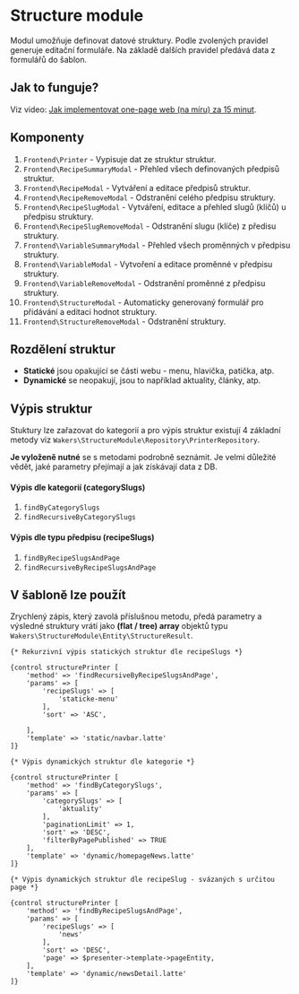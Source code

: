 # Structure module
Modul umožňuje definovat datové struktury. Podle zvolených pravidel generuje editační formuláře. Na základě dalších pravidel předává data z formulářů do šablon.

## Jak to funguje?
Viz video: [Jak implementovat one-page web (na míru) za 15 minut](http://www.github.com/wakerscz/cms-sandbox#o-projektu).

## Komponenty
1. `Frontend\Printer` - Vypisuje dat ze struktur struktur.
1. `Frontend\RecipeSummaryModal` - Přehled všech definovaných předpisů struktur.
1. `Frontend\RecipeModal` - Vytváření a editace předpisů struktur.
1. `Frontend\RecipeRemoveModal` - Odstranění celého předpisu struktury.
1. `Frontend\RecipeSlugModal` - Vytváření, editace a přehled slugů (klíčů) u předpisu struktury.
1. `Frontend\RecipeSlugRemoveModal` - Odstranění slugu (klíče) z předisu struktury.
1. `Frontend\VariableSummaryModal` - Přehled všech proměnných v předpisu struktury.
1. `Frontend\VariableModal` - Vytvoření a editace proměnné v předpisu struktury.
1. `Frontend\VariableRemoveModal` - Odstranění proměnné z předpisu struktury.
1. `Frontend\StructureModal` - Automaticky generovaný formulář pro přidávání a editaci hodnot struktury.
1. `Frontend\StructureRemoveModal` - Odstranění struktury.


## Rozdělení struktur

- **Statické** jsou opakující se části webu - menu, hlavička, patička, atp.
- **Dynamické** se neopakují, jsou to například aktuality, články, atp.


## Výpis struktur

Stuktury lze zařazovat do kategorií a pro výpis struktur existují 4 základní metody viz `Wakers\StructureModule\Repository\PrinterRepository`.

**Je vyloženě nutné** se s metodami podrobně seznámit. Je velmi důležité vědět, jaké parametry přejímají a jak získávají data z DB.

#### Výpis dle kategorií (categorySlugs)
1. `findByCategorySlugs`
1. `findRecursiveByCategorySlugs`

#### Výpis dle typu předpisu (recipeSlugs)
1. `findByRecipeSlugsAndPage`
1. `findRecursiveByRecipeSlugsAndPage`

## V šabloně lze použít
Zrychlený zápis, který zavolá příslušnou metodu, předá parametry a výsledné struktury vrátí 
jako **(flat / tree) array** objektů typu `Wakers\StructureModule\Entity\StructureResult`.

```latte
{* Rekurzivní výpis statických struktur dle recipeSlugs *}

{control structurePrinter [
    'method' => 'findRecursiveByRecipeSlugsAndPage',
    'params' => [
        'recipeSlugs' => [
            'staticke-menu'
        ],
        'sort' => 'ASC',

    ],
    'template' => 'static/navbar.latte'
]}
``` 

```latte
{* Výpis dynamických struktur dle kategorie *}

{control structurePrinter [
    'method' => 'findByCategorySlugs',
    'params' => [
        'categorySlugs' => [
            'aktuality'
        ],
        'paginationLimit' => 1,
        'sort' => 'DESC',
        'filterByPagePublished' => TRUE
    ],
    'template' => 'dynamic/homepageNews.latte'
]}
``` 


```latte
{* Výpis dynamických struktur dle recipeSlug - svázaných s určitou page *}

{control structurePrinter [
    'method' => 'findByRecipeSlugsAndPage',
    'params' => [
        'recipeSlugs' => [
            'news'
        ],
        'sort' => 'DESC',
        'page' => $presenter->template->pageEntity,
    ],
    'template' => 'dynamic/newsDetail.latte'
]}
``` 
